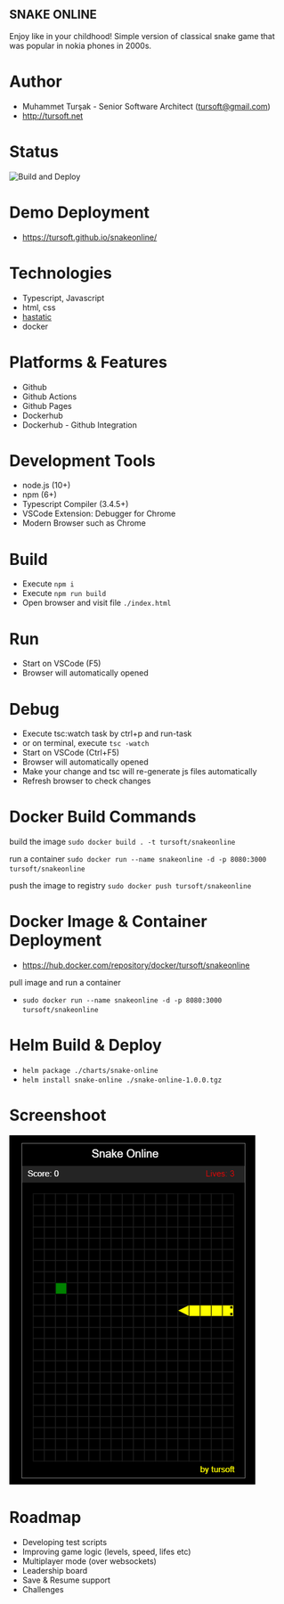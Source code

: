 ## SNAKE ONLINE
Enjoy like in your childhood!
Simple version of classical snake game that was popular in nokia phones in 2000s.

# Author
* Muhammet Turşak - Senior Software Architect (tursoft@gmail.com)
* http://tursoft.net

# Status
![Build and Deploy](https://github.com/tursoft/snakeonline/workflows/Build%20and%20Deploy/badge.svg?branch=master)

# Demo Deployment
* https://tursoft.github.io/snakeonline/

# Technologies
* Typescript, Javascript
* html, css
* [hastatic](https://github.com/abhin4v/hastatic)
* docker

# Platforms & Features
* Github
* Github Actions
* Github Pages
* Dockerhub
* Dockerhub - Github Integration

# Development Tools
* node.js (10+)
* npm (6+)
* Typescript Compiler (3.4.5+)
* VSCode Extension: Debugger for Chrome
* Modern Browser such as Chrome

# Build
* Execute `npm i`
* Execute `npm run build`
* Open browser and visit file `./index.html`

# Run
* Start on VSCode (F5)
* Browser will automatically opened

# Debug
* Execute tsc:watch task by ctrl+p and run-task
* or on terminal, execute `tsc -watch`
* Start on VSCode (Ctrl+F5)
* Browser will automatically opened
* Make your change and tsc will re-generate js files automatically
* Refresh browser to check changes

# Docker Build Commands

build the image
`sudo docker build . -t tursoft/snakeonline`

run a container
`sudo docker run --name snakeonline -d -p 8080:3000 tursoft/snakeonline`

push the image to registry
`sudo docker push tursoft/snakeonline`

# Docker Image & Container Deployment
* https://hub.docker.com/repository/docker/tursoft/snakeonline

pull image and run a container
* `sudo docker run --name snakeonline -d -p 8080:3000 tursoft/snakeonline`

# Helm Build & Deploy
* `helm package ./charts/snake-online`
* `helm install snake-online ./snake-online-1.0.0.tgz`

# Screenshoot
![Screenshoot][screenshoot1]

[screenshoot1]: https://github.com/tursoft/snakeonline/blob/master/snake.gif?raw=true "Screenshoot"


# Roadmap
* Developing test scripts
* Improving game logic (levels, speed, lifes etc)
* Multiplayer mode (over websockets)
* Leadership board
* Save & Resume support
* Challenges